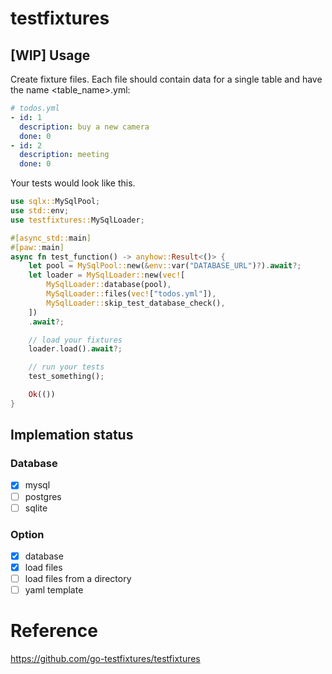 # testfixtures

## [WIP] Usage

Create fixture files. Each file should contain data for a single table and have the name <table_name>.yml:

```yml
# todos.yml
- id: 1
  description: buy a new camera
  done: 0
- id: 2
  description: meeting
  done: 0
```

Your tests would look like this.

```rust
use sqlx::MySqlPool;
use std::env;
use testfixtures::MySqlLoader;

#[async_std::main]
#[paw::main]
async fn test_function() -> anyhow::Result<()> {
    let pool = MySqlPool::new(&env::var("DATABASE_URL")?).await?;
    let loader = MySqlLoader::new(vec![
        MySqlLoader::database(pool),
        MySqlLoader::files(vec!["todos.yml"]),
        MySqlLoader::skip_test_database_check(),
    ])
    .await?;

    // load your fixtures
    loader.load().await?;

    // run your tests
    test_something();

    Ok(())
}

```

## Implemation status
### Database
- [x] mysql
- [ ] postgres
- [ ] sqlite

### Option
- [x] database
- [x] load files
- [ ] load files from a directory
- [ ] yaml template

# Reference
https://github.com/go-testfixtures/testfixtures
